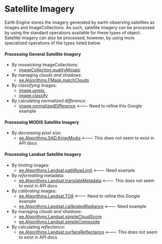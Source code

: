 # Satellite Imagery

Earth Engine stores the imagery generated by earth-observing satellites as Images and ImageCollections.  As such, satellite imagery can be processed by using the standard operations available for these types of object.  Satellite imagery can also be processed, however, by using more specialized operations of the types listed below.

#### Processing General Satellite Imagery 
- By *mosaicking* ImageCollections: 
  - [imageCollection.qualityMosaic](imageCollection.qualityMosaic.md) 
- By managing *clouds and shadows*: 
  - [ee.Algorithms.FMask.matchClouds](ee.Algorithms.FMask.matchClouds.md) 
- By *classifying* images: 
  - [image.unmix](image.unmix.md),  
  - [image.classify](image.classify.md) 
- By calculating *normalized difference*: 
  - [image.normalizedDifference](image.normalizedDifference.md) <--- Need to refine this Google example
  
#### Processing MODIS Satellite Imagery  
- By *decreasing pixel size*:
  - [ee.Algorithms.SAD.KrigeModis](ee.Algorithms.SAD.KrigeModis.md) <--- This does not seem to exist in API docs
  
#### Processing Landsat Satellite Imagery  
- By *limiting* images:
  - [ee.Algorithms.Landsat.pathRowLimit](ee.Algorithms.Landsat.pathRowLimit.md) <--- Need example
- By *reformatting* metadata:
  - [ee.Algorithms.Landsat.translateMetadata](ee.Algorithms.Landsat.translateMetadata.md) <--- This does not seem to exist in API docs
- By *calibrating* images:
  - [ee.Algorithms.Landsat.TOA](ee.Algorithms.Landsat.TOA.md) <--- Need to refine this Google example
  - [ee.Algorithms.Landsat.calibratedRadiance](ee.Algorithms.Landsat.calibratedRadiance.md) <--- Need example
- By managing *clouds and shadows*: 
  - [ee.Algorithms.Landsat.simpleCloudScore](ee.Algorithms.Landsat.simpleCloudScore.md)
  - [ee.Algorithms.Landsat.simpleComposite](ee.Algorithms.Landsat.simpleComposite.md)  
- By calculating *reflectance*:
  - [ee.Algorithms.Landsat.surfaceReflectance](ee.Algorithms.Landsat.surfaceReflectance.md) <--- This does not seem to exist in API docs
